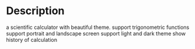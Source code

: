 # Description
a scientific calculator with beautiful theme.
support trigonometric functions
support portrait and landscape screen
support light and dark theme
show history of calculation

